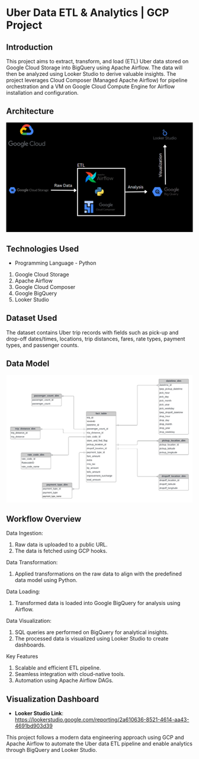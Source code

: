 # Uber Data ETL & Analytics | GCP Project

## Introduction
This project aims to extract, transform, and load (ETL) Uber data stored on Google Cloud Storage into BigQuery using Apache Airflow. The data will then be analyzed using Looker Studio to derive valuable insights. The project leverages Cloud Composer (Managed Apache Airflow) for pipeline orchestration and a VM on Google Cloud Compute Engine for Airflow installation and configuration.

## Architecture
![Architecture Diagram](Architecture.png)

## Technologies Used
- Programming Language - Python
1. Google Cloud Storage
2. Apache Airflow
3. Google Cloud Composer
4. Google BigQuery
5. Looker Studio

## Dataset Used
The dataset contains Uber trip records with fields such as pick-up and drop-off dates/times, locations, trip distances, fares, rate types, payment types, and passenger counts. 

## Data Model
![Data Model](Data_Model.jpeg)

## Workflow Overview

Data Ingestion:
1. Raw data is uploaded to a public URL.
2. The data is fetched using GCP hooks.

Data Transformation:
1. Applied transformations on the raw data to align with the predefined data model using Python.

Data Loading:
1. Transformed data is loaded into Google BigQuery for analysis using Airflow.

Data Visualization:
1. SQL queries are performed on BigQuery for analytical insights.
2. The processed data is visualized using Looker Studio to create dashboards.

Key Features  
1. Scalable and efficient ETL pipeline.
2. Seamless integration with cloud-native tools.
3. Automation using Apache Airflow DAGs.

## Visualization Dashboard
- **Looker Studio Link**: https://lookerstudio.google.com/reporting/2a610636-8521-4614-aa43-4691bd903d39

This project follows a modern data engineering approach using GCP and Apache Airflow to automate the Uber data ETL pipeline and enable analytics through BigQuery and Looker Studio.
